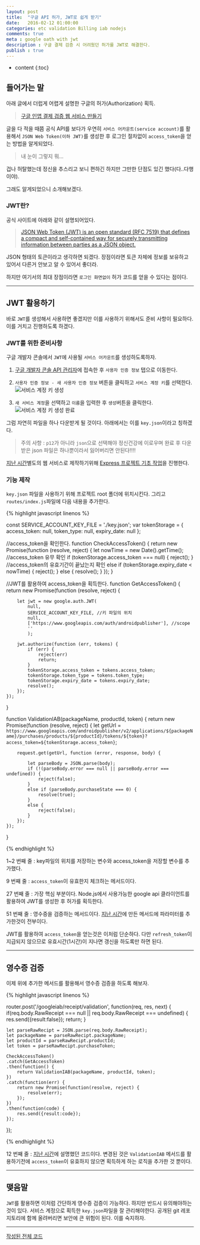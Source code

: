 ```yaml
---
layout: post
title:  "구글 API 허가, JWT로 쉽게 받기"
date:   2016-02-12 01:00:00
categories: etc validation Billing iab nodejs
comments: true
meta : google oath with jwt
description : 구글 결제 검증 시 어려웠던 허가를 JWT로 해결한다. 
publish : true
---
```


* content
{:toc}

## 들어가는 말

아래 글에서 더럽게 어렵게 설명한 구글의 허가(Authorization) 획득.

> [구글 인앱 결제 검증 웹 서비스 만들기](http://totuworld.github.io/2016/02/10/google-oauth/)

글을 다 적을 때쯤 공식 API를 보다가 우연히 `서비스 어카운트(service account)`를 활용해서 `JSON Web Token(이하 JWT)`를 생성한 후 로그인 절차없이 `access_token`을 얻는 방법을 알게되었다.

> 내 눈이 그렇지 뭐...

겁나 허탈했는데 정신을 추스리고 보니 편하긴 하지만 그만한 단점도 있긴 했다(다..다행이야).

그래도 알게되었으니 소개해보겠다.

### JWT란?

공식 사이트에 아래와 같이 설명되어있다.

> [JSON Web Token (JWT) is an open standard (RFC 7519) that defines a compact and self-contained way for securely transmitting information between parties as a JSON object.](https://jwt.io/introduction/)

JSON 형태의 토큰이라고 생각하면 되겠다. 장점이라면 토큰 자체에 정보를 보유하고 있어서 다른거 안보고 알 수 있어서 좋더라.

하지만 여기서의 최대 장점이라면 `로그인 화면없이` 허가 코드를 얻을 수 있다는 점이다.

---

## JWT 활용하기

바로 `JWT`를 생성해서 사용하면 좋겠지만 이를 사용하기 위해서도 준비 사항이 필요하다. 이를 거치고 진행하도록 하겠다.

### JWT를 위한 준비사항

구글 개발자 콘솔에서 `JWT`에 사용될 `서비스 어카운트`를 생성하도록하자.

1. [구글 개발자 콘솔 API 관리자](https://console.developers.google.com/apis)에 접속한 후 `사용자 인증 정보` 탭으로 이동한다.

2. `사용자 인증 정보 - 새 사용자 인증 정보` 버튼을 클릭하고 `서비스 계정 키`를 선택한다.  
    ![서비스 계정 키 생성](/images/serviceaccount1.png)

3. `새 서비스 계정`을 선택하고 `이름`을 입력한 후 `생성`버튼을 클릭한다.
    ![서비스 계정 키 생성 완료](/images/serviceaccount2.png)

그럼 자연히 파일을 하나 다운받게 될 것이다. 아래에서는 이를 `key.json`이라고 칭하겠다.

> 주의 사항 : `p12`가 아니라 `json`으로 선택해야 정신건강에 이로우며 완료 후 다운받은 json 파일은 하나뿐이라서 잃어버리면 안된다!!!!

[지난 시간](http://totuworld.github.io/2016/02/10/google-oauth)별도의 웹 서비스로 제작하기위해 [Express 프로젝트 기초 작업](http://totuworld.github.io/2016/02/10/google-oauth/#express---)을 진행한다.

### 기능 제작

`key.json` 파일을 사용하기 위해 프로젝트 root 폴더에 위치시킨다. 그리고 `routes/index.js`파일에 다음 내용을 추가한다.

{% highlight javascript linenos %}

const SERVICE_ACCOUNT_KEY_FILE = './key.json';
var tokenStorage = {
    access_token: null,
    token_type: null,
    expiry_date: null
};

//access_token을 확인한다.
function CheckAccessToken() {
    return new Promise(function (resolve, reject) {
        let nowTime = new Date().getTime();
        //access_token 유무 확인
        if (tokenStorage.access_token === null) {
            reject();
        }
        //access_token의 유효기간이 끝났는지 확인
        else if (tokenStorage.expiry_date < nowTime) {
            reject();
        }
        else {
            resolve();
        }
    });
}

//JWT를 활용하여 access_token을 획득한다.
function GetAccessToken() {
    return new Promise(function (resolve, reject) {

        let jwt = new google.auth.JWT(
            null,
            SERVICE_ACCOUNT_KEY_FILE, //키 파일의 위치
            null,
            ['https://www.googleapis.com/auth/androidpublisher'], //scope
            ''
            );

        jwt.authorize(function (err, tokens) {
            if (err) {
                reject(err)
                return;
            }
            tokenStorage.access_token = tokens.access_token;
            tokenStorage.token_type = tokens.token_type;
            tokenStorage.expiry_date = tokens.expiry_date;
            resolve();
        });
    });
}

function ValidationIAB(packageName, productId, token) {
    return new Promise(function (resolve, reject) {
        let getUrl = `https://www.googleapis.com/androidpublisher/v2/applications/${packageName}/purchases/products/${productId}/tokens/${token}?access_token=${tokenStorage.access_token}`;

        request.get(getUrl, function (error, response, body) {

            let parseBody = JSON.parse(body);
            if (!(parseBody.error === null || parseBody.error === undefined)) {
                reject(false);
            }
            else if (parseBody.purchaseState === 0) {
                resolve(true);
            }
            else {
                reject(false);
            }
        });
    });
}

{% endhighlight %}

1~2 번째 줄 : key파일의 위치를 저장하는 변수와 access_token을 저장할 변수를 추가했다.

9 번째 줄 : `access_token`이 유효한지 체크하는 메서드이다.

27 번째 줄 : 가장 핵심 부분이다. Node.js에서 사용가능한 google api 클라이언트를 활용하여 JWT를 생성한 후 허가를 획득한다.

51 번째 줄 : 영수증을 검증하는 메서드이다. [지난 시간](http://totuworld.github.io/2016/02/10/google-oauth)에 만든 메서드에 파라미터를 추가한것이 전부이다.

JWT를 활용하여 `access_token`을 얻는것은 이처럼 단순하다. 다만 `refresh_token`이 지급되지 않으므로 유효시간(1시간)이 지나면 갱신을 하도록만 하면 된다.

---

## 영수증 검증 

이제 위에 추가한 메서드를 활용해서 영수증 검증을 하도록 해보자.

{% highlight javascript linenos %}

router.post('/googleiab/receipt/validation', function(req, res, next) {
    if(req.body.RawReceipt === null || req.body.RawReceipt === undefined) {
        res.send({result:false});
        return;
    }
    
    let parseRawRecipt = JSON.parse(req.body.RawReceipt);
    let packageName = parseRawRecipt.packageName;
    let productId = parseRawRecipt.productId;
    let token = parseRawRecipt.purchaseToken;
    
    CheckAccessToken()
    .catch(GetAccessToken)
    .then(function() {
        return ValidationIAB(packageName, productId, token);
    })
    .catch(function(err) {
        return new Promise(function(resolve, reject) {
            resolve(err);
        });
    })
    .then(function(code) {
        res.send({result:code});
    });
});

{% endhighlight %}

12 번째 줄 : [지난 시간](http://totuworld.github.io/2016/02/10/google-oauth)에 설명했던 코드이다. 변경된 것은 `ValidationIAB` 메서드를 활용하기전에 `access_token`이 유효하지 않으면 획득하게 하는 로직을 추가한 것 뿐이다.

---

## 맺음말

`JWT`를 활용하면 이처럼 간단하게 영수증 검증이 가능하다. 하지만 반드시 유의해야하는 것이 있다. 서비스 계정으로 획득한 `key.json`파일을 잘 관리해야한다. 공개된 git 레포지토리에 함께 올려버리면 보안에 큰 위험이 된다. 이를 숙지하자.

---

[작성된 전체 코드](https://gist.github.com/totuworld/3cff7e34ed3750571650)